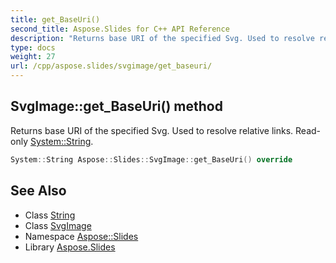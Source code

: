 ```yaml
---
title: get_BaseUri()
second_title: Aspose.Slides for C++ API Reference
description: "Returns base URI of the specified Svg. Used to resolve relative links. Read-only System::String."
type: docs
weight: 27
url: /cpp/aspose.slides/svgimage/get_baseuri/
---
```

## SvgImage::get_BaseUri() method


Returns base URI of the specified Svg. Used to resolve relative links. Read-only [System::String](../../../system/string/).

```cpp
System::String Aspose::Slides::SvgImage::get_BaseUri() override
```

## See Also

* Class [String](../../system/string/)
* Class [SvgImage](./)
* Namespace [Aspose::Slides](../)
* Library [Aspose.Slides](../../)